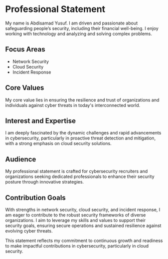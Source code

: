 # Professional Statement

My name is Abdisamad Yusuf. I am driven and passionate about safeguarding people’s security, including their financial well-being. I enjoy working with technology and analyzing and solving complex problems.

## Focus Areas
- Network Security
- Cloud Security
- Incident Response

## Core Values
My core value lies in ensuring the resilience and trust of organizations and individuals against cyber threats in today's interconnected world.

## Interest and Expertise
I am deeply fascinated by the dynamic challenges and rapid advancements in cybersecurity, particularly in proactive threat detection and mitigation, with a strong emphasis on cloud security solutions.

## Audience
My professional statement is crafted for cybersecurity recruiters and organizations seeking dedicated professionals to enhance their security posture through innovative strategies.

## Contribution Goals
With strengths in network security, cloud security, and incident response, I am eager to contribute to the robust security frameworks of diverse organizations. I aim to leverage my skills and values to support their security goals, ensuring secure operations and sustained resilience against evolving cyber threats.

This statement reflects my commitment to continuous growth and readiness to make impactful contributions in cybersecurity, particularly in cloud security.
